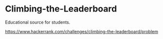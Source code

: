 # Climbing-the-Leaderboard
Educational source for students.

https://www.hackerrank.com/challenges/climbing-the-leaderboard/problem
